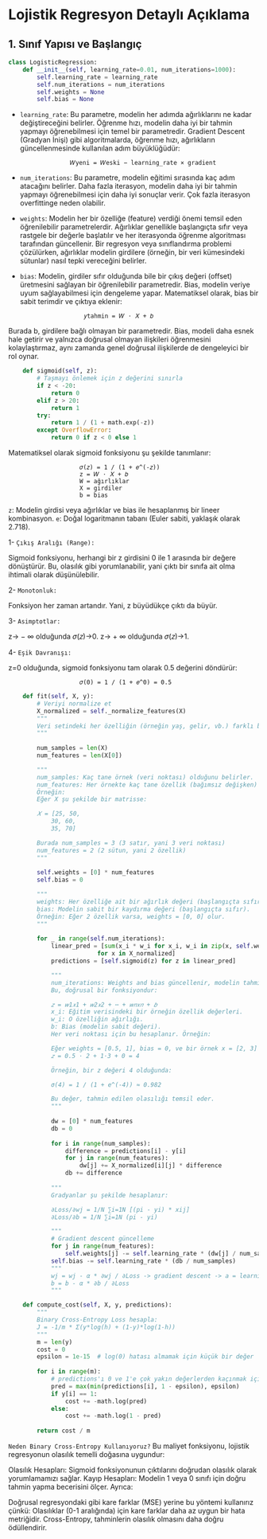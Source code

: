 # Lojistik Regresyon Detaylı Açıklama

## 1. Sınıf Yapısı ve Başlangıç

```python
class LogisticRegression:
    def __init__(self, learning_rate=0.01, num_iterations=1000):
        self.learning_rate = learning_rate
        self.num_iterations = num_iterations
        self.weights = None
        self.bias = None
```
- `learning_rate`: Bu parametre, modelin her adımda ağırlıklarını ne kadar değiştireceğini belirler. 
Öğrenme hızı, modelin daha iyi bir tahmin yapmayı öğrenebilmesi için temel bir parametredir.
Gradient Descent (Gradyan İnişi) gibi algoritmalarda, öğrenme hızı, ağırlıkların güncellenmesinde kullanılan adım büyüklüğüdür:

                    𝑊yeni = 𝑊eski − learning_rate × gradient

- `num_iterations`: Bu parametre, modelin eğitimi sırasında kaç adım atacağını belirler. Daha fazla iterasyon, modelin daha iyi bir tahmin yapmayı öğrenebilmesi için daha iyi sonuçlar verir. Çok fazla iterasyon overfittinge neden olabilir.


- `weights`: Modelin her bir özelliğe (feature) verdiği önemi temsil eden öğrenilebilir parametrelerdir. Ağırlıklar genellikle başlangıçta sıfır veya rastgele bir değerle başlatılır ve her iterasyonda öğrenme algoritması tarafından güncellenir. Bir regresyon veya sınıflandırma problemi çözülürken, ağırlıklar modelin girdilere (örneğin, bir veri kümesindeki sütunlar) nasıl tepki vereceğini belirler.


- `bias`: Modelin, girdiler sıfır olduğunda bile bir çıkış değeri (offset) üretmesini sağlayan bir öğrenilebilir parametredir. Bias, modelin veriye uyum sağlayabilmesi için dengeleme yapar.
Matematiksel olarak, bias bir sabit terimdir ve çıktıya eklenir:

                        𝑦tahmin = 𝑊 ⋅ 𝑋 + 𝑏

Burada b, girdilere bağlı olmayan bir parametredir. Bias, modeli daha esnek hale getirir ve yalnızca doğrusal olmayan ilişkileri öğrenmesini kolaylaştırmaz, aynı zamanda genel doğrusal ilişkilerde de dengeleyici bir rol oynar.

```python
    def sigmoid(self, z):
        # Taşmayı önlemek için z değerini sınırla
        if z < -20:
            return 0
        elif z > 20:
            return 1
        try:
            return 1 / (1 + math.exp(-z))
        except OverflowError:
            return 0 if z < 0 else 1
```

Matematiksel olarak sigmoid fonksiyonu şu şekilde tanımlanır:

                        𝜎(𝑧) = 1 / (1 + 𝑒^(-𝑧))
                        z = 𝑊 ⋅ 𝑋 + 𝑏
                        W = ağırlıklar
                        X = girdiler
                        b = bias

`z`: Modelin girdisi veya ağırlıklar ve bias ile hesaplanmış bir lineer kombinasyon.
`e`: Doğal logaritmanın tabanı (Euler sabiti, yaklaşık olarak 2.718).

1- `Çıkış Aralığı (Range):`

Sigmoid fonksiyonu, herhangi bir z girdisini 0 ile 1 arasında bir değere dönüştürür.
Bu, olasılık gibi yorumlanabilir, yani çıktı bir sınıfa ait olma ihtimali olarak düşünülebilir.

2- `Monotonluk:`

Fonksiyon her zaman artandır. Yani, z büyüdükçe çıktı da büyür.

3- `Asimptotlar:`

z→ − ∞ olduğunda 𝜎(𝑧)→0.
z→ + ∞ olduğunda 𝜎(𝑧)→1.

4- `Eşik Davranışı:`

z=0 olduğunda, sigmoid fonksiyonu tam olarak 0.5 değerini döndürür:

                        𝜎(0) = 1 / (1 + 𝑒^0) = 0.5


```python
    def fit(self, X, y):
        # Veriyi normalize et
        X_normalized = self._normalize_features(X)
        """
        Veri setindeki her özelliğin (örneğin yaş, gelir, vb.) farklı bir ölçeği olabilir. Bir özellik 0-1 arasında değerler alırken bir diğeri 0-1000 arasında olabilir. Bu ölçek farklılıkları gradyan inişinin düzgün çalışmasını engeller. Bu yüzden tüm özellikleri 0 ile 1 arasına çekiyoruz. Bu işleme min-max normalizasyonu denir.
        """
        
        num_samples = len(X)
        num_features = len(X[0])

        """
        num_samples: Kaç tane örnek (veri noktası) olduğunu belirler.
        num_features: Her örnekte kaç tane özellik (bağımsız değişken) olduğunu belirler.
        Örneğin:
        Eğer X şu şekilde bir matrisse:

        𝑋 = [25, 50,
            30, 60, 
            35, 70]

        Burada num_samples = 3 (3 satır, yani 3 veri noktası)
        num_features = 2 (2 sütun, yani 2 özellik)
        """
        
        self.weights = [0] * num_features
        self.bias = 0

        """
        weights: Her özelliğe ait bir ağırlık değeri (başlangıçta sıfır). Bu, modelin her özelliğin çıktı üzerindeki etkisini öğrenmesine yardımcı olur.
        bias: Modelin sabit bir kaydırma değeri (başlangıçta sıfır).
        Örneğin: Eğer 2 özellik varsa, weights = [0, 0] olur.
        """
        
        for _ in range(self.num_iterations):
            linear_pred = [sum(x_i * w_i for x_i, w_i in zip(x, self.weights)) + self.bias 
                         for x in X_normalized]
            predictions = [self.sigmoid(z) for z in linear_pred]

            """
            num_iterations: Weights and bias güncellenir, modelin tahminini iyileştirir.
            Bu, doğrusal bir fonksiyondur:

            𝑧 = 𝑤1𝑥1 + 𝑤2𝑥2 + ⋯ + 𝑤𝑛𝑥𝑛 + 𝑏
            x_i: Eğitim verisindeki bir örneğin özellik değerleri.
            w_i: O özelliğin ağırlığı.
            b: Bias (modelin sabit değeri).
            Her veri noktası için bu hesaplanır. Örneğin:

            Eğer weights = [0.5, 1], bias = 0, ve bir örnek x = [2, 3] ise:
            𝑧 = 0.5 ⋅ 2 + 1⋅3 + 0 = 4

            Örneğin, bir z değeri 4 olduğunda:

            σ(4) = 1 / (1 + e^(-4)) ≈ 0.982

            Bu değer, tahmin edilen olasılığı temsil eder.
            """
            
            dw = [0] * num_features
            db = 0
            
            for i in range(num_samples):
                difference = predictions[i] - y[i]
                for j in range(num_features):
                    dw[j] += X_normalized[i][j] * difference
                db += difference
            
            """
            Gradyanlar şu şekilde hesaplanır:

            ∂Loss/∂wj = 1/N ∑i=1N [(pi - yi) * xij]
            ∂Loss/∂b = 1/N ∑i=1N (pi - yi)

            """
            # Gradient descent güncelleme
            for j in range(num_features):
                self.weights[j] -= self.learning_rate * (dw[j] / num_samples)
            self.bias -= self.learning_rate * (db / num_samples)
            """
            wj = wj - α * ∂wj / ∂Loss -> gradient descent -> a = learning_rate
            b = b - α * ∂b / ∂Loss
            """
```

```python
    def compute_cost(self, X, y, predictions):
        """
        Binary Cross-Entropy Loss hesapla:
        J = -1/m * Σ(y*log(h) + (1-y)*log(1-h))
        """
        m = len(y)
        cost = 0
        epsilon = 1e-15  # log(0) hatası almamak için küçük bir değer
        
        for i in range(m):
            # predictions'ı 0 ve 1'e çok yakın değerlerden kaçınmak için düzenle
            pred = max(min(predictions[i], 1 - epsilon), epsilon)
            if y[i] == 1:
                cost += -math.log(pred)
            else:
                cost += -math.log(1 - pred)
        
        return cost / m
```

`Neden Binary Cross-Entropy Kullanıyoruz?`
Bu maliyet fonksiyonu, lojistik regresyonun olasılık temelli doğasına uygundur:

Olasılık Hesapları: Sigmoid fonksiyonunun çıktılarını doğrudan olasılık olarak yorumlamamızı sağlar.
Kayıp Hesapları: Modelin 1 veya 0 sınıfı için doğru tahmin yapma becerisini ölçer.
Ayrıca:

Doğrusal regresyondaki gibi kare farklar (MSE) yerine bu yöntemi kullanırız çünkü:
Olasılıklar (0-1 aralığında) için kare farklar daha az uygun bir hata metriğidir.
Cross-Entropy, tahminlerin olasılık olmasını daha doğru ödüllendirir.







